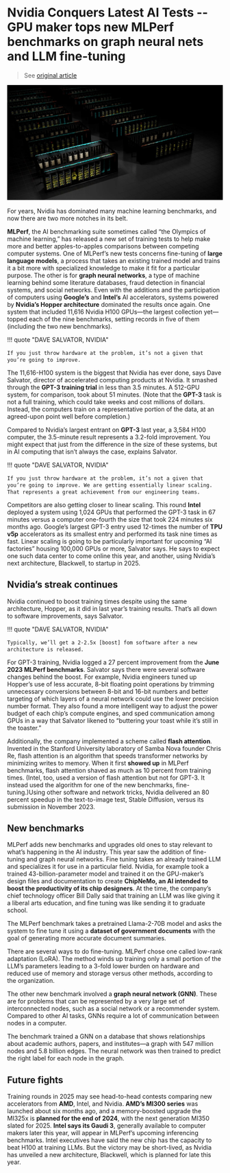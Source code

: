 # **Nvidia Conquers Latest AI Tests​** -- GPU maker tops new MLPerf benchmarks on graph neural nets and LLM fine-tuning

> See [original article](https://spectrum.ieee.org/mlperf-nvidia-conquers) 

![nvidia logo](./images/nvidia.jpg)

For years, Nvidia has dominated many machine learning benchmarks, and now there are two more notches in its belt.

**MLPerf**, the AI benchmarking suite sometimes called “the Olympics of machine learning,” has released a new set of training tests to help make more and better apples-to-apples comparisons between competing computer systems. One of MLPerf’s new tests concerns fine-tuning of **large language models**, a process that takes an existing trained model and trains it a bit more with specialized knowledge to make it fit for a particular purpose. The other is for **graph neural networks**, a type of machine learning behind some literature databases, fraud detection in financial systems, and social networks.
Even with the additions and the participation of computers using **Google’s** and **Intel’s** AI accelerators, systems powered by **Nvidia’s Hopper architecture** dominated the results once again. One system that included 11,616 Nvidia H100 GPUs—the largest collection yet—topped each of the nine benchmarks, setting records in five of them (including the two new benchmarks).

!!! quote "DAVE SALVATOR, NVIDIA"

    If you just throw hardware at the problem, it’s not a given that you’re going to improve.


The 11,616-H100 system is the biggest that Nvidia has ever done, says Dave Salvator, director of accelerated computing products at Nvidia. It smashed through the **GPT-3 training trial** in less than 3.5 minutes. A 512-GPU system, for comparison, took about 51 minutes. (Note that the **GPT-3** task is not a full training, which could take weeks and cost millions of dollars. Instead, the computers train on a representative portion of the data, at an agreed-upon point well before completion.)

Compared to Nvidia’s largest entrant on **GPT-3** last year, a 3,584 H100 computer, the 3.5-minute result represents a 3.2-fold improvement. You might expect that just from the difference in the size of these systems, but in AI computing that isn’t always the case, explains Salvator. 

!!! quote "DAVE SALVATOR, NVIDIA"

    If you just throw hardware at the problem, it’s not a given that you’re going to improve. We are getting essentially linear scaling.
    That represents a great achievement from our engineering teams.

Competitors are also getting closer to linear scaling. This round **Intel** deployed a system using 1,024 GPUs that performed the GPT-3 task in 67 minutes versus a computer one-fourth the size that took 224 minutes six months ago. Google’s largest GPT-3 entry used 12-times the number of **TPU v5p** accelerators as its smallest entry and performed its task nine times as fast. Linear scaling is going to be particularly important for upcoming “AI factories” housing 100,000 GPUs or more, Salvator says. He says to expect one such data center to come online this year, and another, using Nvidia’s next architecture, Blackwell, to startup in 2025.

## Nvidia’s streak continues

Nvidia continued to boost training times despite using the same architecture, Hopper, as it did in last year’s training results. That’s all down to software improvements, says Salvator.

!!! quote "DAVE SALVATOR, NVIDIA"

    Typically, we’ll get a 2-2.5x [boost] fom software after a new architecture is released.

For GPT-3 training, Nvidia logged a 27 percent improvement from the **June 2023 MLPerf benchmarks**. Salvator says there were several software changes behind the boost. For example, Nvidia engineers tuned up Hopper’s use of less accurate, 8-bit floating point operations by trimming unnecessary conversions between 8-bit and 16-bit numbers and better targeting of which layers of a neural network could use the lower precision number format. They also found a more intelligent way to adjust the power budget of each chip’s compute engines, and sped communication among GPUs in a way that Salvator likened to “buttering your toast while it’s still in the toaster.”

Additionally, the company implemented a scheme called **flash attention**. Invented in the Stanford University laboratory of Samba Nova founder Chris Re, flash attention is an algorithm that speeds transformer networks by minimizing writes to memory. When it first **showed up** in MLPerf benchmarks, flash attention shaved as much as 10 percent from training times. (Intel, too, used a version of flash attention but not for GPT-3. It instead used the algorithm for one of the new benchmarks, fine-tuning.)Using other software and network tricks, Nvidia delivered an 80 percent speedup in the text-to-image test, Stable Diffusion, versus its submission in November 2023.

## New benchmarks

MLPerf adds new benchmarks and upgrades old ones to stay relevant to what’s happening in the AI industry. This year saw the addition of fine-tuning and graph neural networks.
Fine tuning takes an already trained LLM and specializes it for use in a particular field. Nvidia, for example took a trained 43-billion-parameter model and trained it on the GPU-maker’s design files and documentation to create **ChipNeMo, an AI intended to boost the productivity of its chip designers**. At the time, the company’s chief technology officer Bill Dally said that training an LLM was like giving it a liberal arts education, and fine tuning was like sending it to graduate school.

The MLPerf benchmark takes a pretrained Llama-2-70B model and asks the system to fine tune it using a **dataset of government documents** with the goal of generating more accurate document summaries.

There are several ways to do fine-tuning. MLPerf chose one called low-rank adaptation (LoRA). The method winds up training only a small portion of the LLM’s parameters leading to a 3-fold lower burden on hardware and reduced use of memory and storage versus other methods, according to the organization.

The other new benchmark involved a **graph neural network (GNN)**. These are for problems that can be represented by a very large set of interconnected nodes, such as a social network or a recommender system. Compared to other AI tasks, GNNs require a lot of communication between nodes in a computer.

The benchmark trained a GNN on a database that shows relationships about academic authors, papers, and institutes—a graph with 547 million nodes and 5.8 billion edges. The neural network was then trained to predict the right label for each node in the graph.

## Future fights

Training rounds in 2025 may see head-to-head contests comparing new accelerators from **AMD**, Intel, and Nvidia. **AMD’s MI300 series** was launched about six months ago, and a memory-boosted upgrade the MI325x is **planned for the end of 2024**, with the next generation MI350 slated for 2025. **Intel says its Gaudi 3**, generally available to computer makers later this year, will appear in MLPerf’s upcoming inferencing benchmarks. Intel executives have said the new chip has the capacity to beat H100 at training LLMs. But the victory may be short-lived, as Nvidia has unveiled a new architecture, Blackwell, which is planned for late this year.
